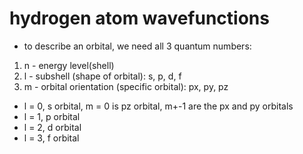 # hydrogen atom wavefunctions

- to describe an orbital, we need all 3 quantum numbers:

1. n - energy level(shell)
2. l - subshell (shape of orbital): s, p, d, f
3. m - orbital orientation (specific orbital): px, py, pz


- l = 0, s orbital, m = 0 is pz orbital, m+-1 are the px and py orbitals
- l = 1, p orbital
- l = 2, d orbital
- l = 3, f orbital
